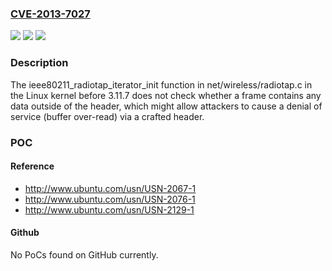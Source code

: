 ### [CVE-2013-7027](https://cve.mitre.org/cgi-bin/cvename.cgi?name=CVE-2013-7027)
![](https://img.shields.io/static/v1?label=Product&message=n%2Fa&color=blue)
![](https://img.shields.io/static/v1?label=Version&message=n%2Fa&color=blue)
![](https://img.shields.io/static/v1?label=Vulnerability&message=n%2Fa&color=brighgreen)

### Description

The ieee80211_radiotap_iterator_init function in net/wireless/radiotap.c in the Linux kernel before 3.11.7 does not check whether a frame contains any data outside of the header, which might allow attackers to cause a denial of service (buffer over-read) via a crafted header.

### POC

#### Reference
- http://www.ubuntu.com/usn/USN-2067-1
- http://www.ubuntu.com/usn/USN-2076-1
- http://www.ubuntu.com/usn/USN-2129-1

#### Github
No PoCs found on GitHub currently.

